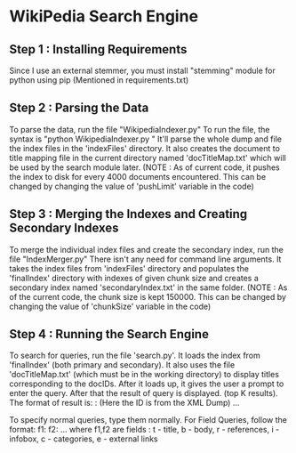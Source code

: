 # WikiPedia Search Engine

## Step 1 : Installing Requirements

Since I use an external stemmer, you must install "stemming" module for python using pip (Mentioned in requirements.txt)

## Step 2 : Parsing the Data

To parse the data, run the file "WikipediaIndexer.py"
To run the file, the syntax is "python WikipediaIndexer.py <path-to-dump-file>"
It'll parse the whole dump and file the index files in the 'indexFiles' directory.
It also creates the document to title mapping file in the current directory named 'docTitleMap.txt' which will be used by the search module later.
(NOTE : As of current code, it pushes the index to disk for every 4000 documents encountered. This can be changed by changing the value of 'pushLimit' variable in the code)

## Step 3 : Merging the Indexes and Creating Secondary Indexes

To merge the individual index files and create the secondary index, run the file "IndexMerger.py"
There isn't any need for command line arguments. It takes the index files from 'indexFiles' directory and populates the 'finalIndex' directory with indexes of given chunk size and creates a secondary index named 'secondaryIndex.txt' in the same folder.
(NOTE : As of the current code, the chunk size is kept 150000. This can be changed by changing the value of 'chunkSize' variable in the code)

## Step 4 : Running the Search Engine

To search for queries, run the file 'search.py'. It loads the index from 'finalIndex' (both primary and secondary).
It also uses the file 'docTitleMap.txt' (which must be in the working directory) to display titles corresponding to the docIDs.
After it loads up, it gives the user a prompt to enter the query. After that the result of query is displayed. (top K results).
The format of result is:
	<Page-Title> : <ID> (Here the ID is from the XML Dump)
	...
	<Time Taken for the Query>

To specify normal queries, type them normally. For Field Queries, follow the format:
	f1:<query> f2:<query> ...
	where f1,f2 are fields : t - title, b - body, r - references, i - infobox, c - categories, e - external links